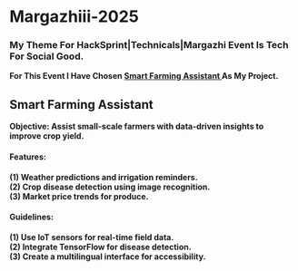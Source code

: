 # Margazhiii-2025
<h3><b>My Theme For HackSprint|Technicals|Margazhi Event Is Tech For Social Good.</b></h3>
<b>For This Event I Have Chosen <u> Smart Farming Assistant </u> As My Project.</b>
<br>
<h2><b>Smart Farming Assistant</b></h2>
<b>Objective: Assist small-scale farmers with data-driven insights to improve crop yield.</b>
<h4><b>Features:<b/></h4>
(1) Weather predictions and irrigation reminders.
<br>
(2) Crop disease detection using image recognition.
<br>
(3) Market price trends for produce.
<h4><b>Guidelines:</b></h4>
(1) Use IoT sensors for real-time field data.
<br>
(2) Integrate TensorFlow for disease detection.
<br>
(3) Create a multilingual interface for accessibility.
